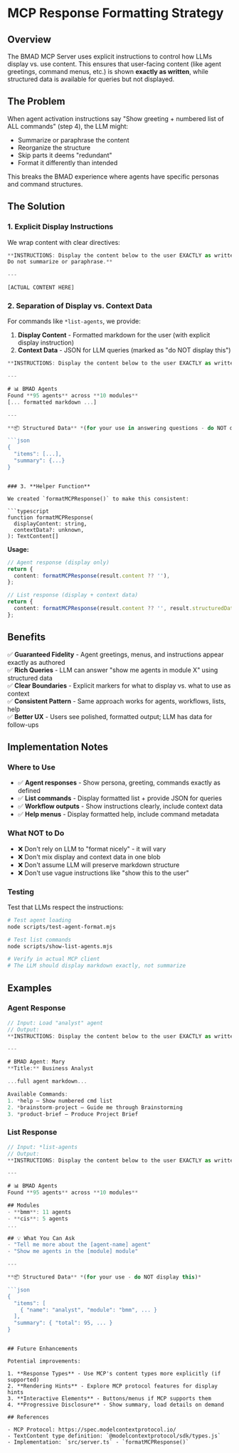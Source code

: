 # MCP Response Formatting Strategy

## Overview

The BMAD MCP Server uses explicit instructions to control how LLMs display vs. use content. This ensures that user-facing content (like agent greetings, command menus, etc.) is shown **exactly as written**, while structured data is available for queries but not displayed.

## The Problem

When agent activation instructions say "Show greeting + numbered list of ALL commands" (step 4), the LLM might:

- Summarize or paraphrase the content
- Reorganize the structure
- Skip parts it deems "redundant"
- Format it differently than intended

This breaks the BMAD experience where agents have specific personas and command structures.

## The Solution

### 1. **Explicit Display Instructions**

We wrap content with clear directives:

```typescript
**INSTRUCTIONS: Display the content below to the user EXACTLY as written.
Do not summarize or paraphrase.**

---

[ACTUAL CONTENT HERE]
```

### 2. **Separation of Display vs. Context Data**

For commands like `*list-agents`, we provide:

1. **Display Content** - Formatted markdown for the user (with explicit display instruction)
2. **Context Data** - JSON for LLM queries (marked as "do NOT display this")

````typescript
**INSTRUCTIONS: Display the content below to the user EXACTLY as written.**

---

# 📊 BMAD Agents
Found **95 agents** across **10 modules**
[... formatted markdown ...]

---

**📦 Structured Data** *(for your use in answering questions - do NOT display this to the user)*

```json
{
  "items": [...],
  "summary": {...}
}
````

````

### 3. **Helper Function**

We created `formatMCPResponse()` to make this consistent:

```typescript
function formatMCPResponse(
  displayContent: string,
  contextData?: unknown,
): TextContent[]
````

**Usage:**

```typescript
// Agent response (display only)
return {
  content: formatMCPResponse(result.content ?? ''),
};

// List response (display + context data)
return {
  content: formatMCPResponse(result.content ?? '', result.structuredData),
};
```

## Benefits

✅ **Guaranteed Fidelity** - Agent greetings, menus, and instructions appear exactly as authored  
✅ **Rich Queries** - LLM can answer "show me agents in module X" using structured data  
✅ **Clear Boundaries** - Explicit markers for what to display vs. what to use as context  
✅ **Consistent Pattern** - Same approach works for agents, workflows, lists, help  
✅ **Better UX** - Users see polished, formatted output; LLM has data for follow-ups

## Implementation Notes

### Where to Use

- ✅ **Agent responses** - Show persona, greeting, commands exactly as defined
- ✅ **List commands** - Display formatted list + provide JSON for queries
- ✅ **Workflow outputs** - Show instructions clearly, include context data
- ✅ **Help menus** - Display formatted help, include command metadata

### What NOT to Do

- ❌ Don't rely on LLM to "format nicely" - it will vary
- ❌ Don't mix display and context data in one blob
- ❌ Don't assume LLM will preserve markdown structure
- ❌ Don't use vague instructions like "show this to the user"

### Testing

Test that LLMs respect the instructions:

```bash
# Test agent loading
node scripts/test-agent-format.mjs

# Test list commands
node scripts/show-list-agents.mjs

# Verify in actual MCP client
# The LLM should display markdown exactly, not summarize
```

## Examples

### Agent Response

```typescript
// Input: Load "analyst" agent
// Output:
**INSTRUCTIONS: Display the content below to the user EXACTLY as written.**

---

# BMAD Agent: Mary
**Title:** Business Analyst

...full agent markdown...

Available Commands:
1. *help — Show numbered cmd list
2. *brainstorm-project — Guide me through Brainstorming
3. *product-brief — Produce Project Brief
```

### List Response

````typescript
// Input: *list-agents
// Output:
**INSTRUCTIONS: Display the content below to the user EXACTLY as written.**

---

# 📊 BMAD Agents
Found **95 agents** across **10 modules**

## Modules
- **bmm**: 11 agents
- **cis**: 5 agents
...

## 💡 What You Can Ask
- "Tell me more about the [agent-name] agent"
- "Show me agents in the [module] module"

---

**📦 Structured Data** *(for your use - do NOT display this)*

```json
{
  "items": [
    { "name": "analyst", "module": "bmm", ... }
  ],
  "summary": { "total": 95, ... }
}
````

```

## Future Enhancements

Potential improvements:

1. **Response Types** - Use MCP's content types more explicitly (if supported)
2. **Rendering Hints** - Explore MCP protocol features for display hints
3. **Interactive Elements** - Buttons/menus if MCP supports them
4. **Progressive Disclosure** - Show summary, load details on demand

## References

- MCP Protocol: https://spec.modelcontextprotocol.io/
- TextContent type definition: `@modelcontextprotocol/sdk/types.js`
- Implementation: `src/server.ts` - `formatMCPResponse()`
```
